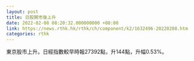 ```yaml
---
layout: post
title: 日股開市後上升
date: 2022-02-08 08:20:32.000000000 +08:00
link: https://news.rthk.hk/rthk/ch/component/k2/1632496-20220208.htm
categories: rthk
---
```


東京股市上升。日經指數較早時報27392點，升144點，升幅0.53%。
